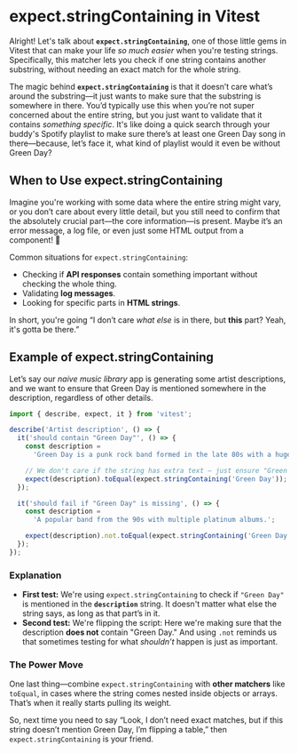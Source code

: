 # expect.stringContaining in Vitest

Alright! Let's talk about **`expect.stringContaining`**, one of those little gems in Vitest that can make your life _so much easier_ when you're testing strings. Specifically, this matcher lets you check if one string contains another substring, without needing an exact match for the whole string.

The magic behind **`expect.stringContaining`** is that it doesn’t care what’s around the substring—it just wants to make sure that the substring is somewhere in there. You’d typically use this when you’re not super concerned about the entire string, but you just want to validate that it contains _something specific_. It's like doing a quick search through your buddy's Spotify playlist to make sure there’s at least one Green Day song in there—because, let’s face it, what kind of playlist would it even be without Green Day?

## When to Use expect.stringContaining

Imagine you're working with some data where the entire string might vary, or you don’t care about every little detail, but you still need to confirm that the absolutely crucial part—the core information—is present. Maybe it’s an error message, a log file, or even just some HTML output from a component! 🤷

Common situations for `expect.stringContaining`:

- Checking if **API responses** contain something important without checking the whole thing.
- Validating **log messages**.
- Looking for specific parts in **HTML strings**.

In short, you're going “I don’t care _what else_ is in there, but **this** part? Yeah, it's gotta be there.”

## Example of expect.stringContaining

Let’s say our _naive music library_ app is generating some artist descriptions, and we want to ensure that Green Day is mentioned somewhere in the description, regardless of other details.

```javascript
import { describe, expect, it } from 'vitest';

describe('Artist description', () => {
  it('should contain "Green Day"', () => {
    const description =
      'Green Day is a punk rock band formed in the late 80s with a huge influence on pop-punk.';

    // We don't care if the string has extra text – just ensure "Green Day" is mentioned
    expect(description).toEqual(expect.stringContaining('Green Day'));
  });

  it('should fail if "Green Day" is missing', () => {
    const description =
      'A popular band from the 90s with multiple platinum albums.';

    expect(description).not.toEqual(expect.stringContaining('Green Day'));
  });
});
```

### Explanation

- **First test:** We're using `expect.stringContaining` to check if `"Green Day"` is mentioned in the **`description`** string. It doesn't matter what else the string says, as long as that part’s in it.
- **Second test:** We're flipping the script: Here we're making sure that the description **does not** contain "Green Day." And using `.not` reminds us that sometimes testing for what _shouldn’t_ happen is just as important.

### The Power Move

One last thing—combine `expect.stringContaining` with **other matchers** like `toEqual`, in cases where the string comes nested inside objects or arrays. That’s when it really starts pulling its weight.

So, next time you need to say “Look, I don’t need exact matches, but if this string doesn’t mention Green Day, I’m flipping a table,” then `expect.stringContaining` is your friend.
